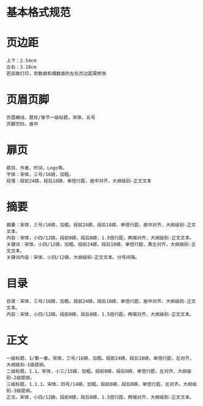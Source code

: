 # 基本格式规范

# 页边距
    上下：2.54cm
    左右：3.18cm
    若双面打印，奇数面和偶数面的左右页边距需修改

# 页眉页脚
    页眉横线，题目/章节一级标题，宋体，五号
    页脚页码，居中
# 扉页
    题目、作者、时间、Logo等。
    字体：宋体，三号/16磅，加粗。
    段落：段前24磅，段后18磅，单倍行距，居中对齐，大纲级别-正文文本

# 摘要
    摘要：宋体，三号/16磅，加粗。段前24磅，段后18磅，单倍行距，居中对齐，大纲级别-正文文本。
    内容：宋体，小四/12磅。段前0磅，段后0磅，1.5倍行距，两端对齐，大纲级别-正文文本。
    关键词：宋体，小四/12磅，加粗。段前24磅，段后18磅，单倍行距，靠左对齐，大纲级别-正文文本。
    关键词内容：宋体，小四/12磅。大纲级别-正文文本。分号间隔。

# 目录
    目录：宋体，三号/16磅，加粗。段前24磅，段后18磅，单倍行距，居中对齐，大纲级别-正文文本。
    内容：宋体，小四/12磅。段前0磅，段后0磅，1.5倍行距，两端对齐，大纲级别-正文文本。

# 正文
    一级标题，1/第一章。宋体，三号/16磅，加粗。段前24磅，段后18磅，单倍行距，左对齐，大纲级别-1级提纲。
    二级标题，1.1。宋体，小三/15磅，加粗。段前0磅，段后0磅，单倍行距，左对齐，大纲级别-2级提纲。
    三级标题，1.1.1。宋体，四号/14磅，加粗。段前0磅，段后0磅，单倍行距，左对齐，大纲级别-3级提纲。
    正文。宋体，小四/12磅。段前0磅，段后0磅，1.5倍行距，两端对齐，大纲级别-正文文本。


